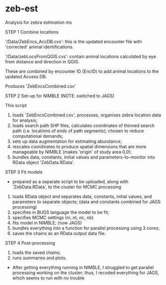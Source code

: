 # zeb-est
Analysis for zebra estimation ms

STEP 1 Combine locations

'/Data/ZebEncs_AccDB.cvs': this is the updated encounter file with 'corrected' animal identifications.

'/Data/zebLocsFromQGIS.cvs': contain animal locations calculated by eye from distance and direction in QGIS.

These are combined by encounter ID (EncID) to add animal locations to the updated Access DB.

Produces 'ZebEncsCombined.csv'


STEP 2 Set-up for NIMBLE (NOTE: switched to JAGS)

This script
1. loads 'ZebEncsCombined.csv', processes, organises zebra location data for analysis;
2. loads search path SHP files, calculates coordinates of thinned search path (i.e. locations of ends of path segments); chosen to reduce computational demands;
3. sets up data augmentation for estimating abundance;
4. rescales coordinates to produce spatial dimensions that are more manageable by NIMBLE (makes 'origin' of study area 0,0);
5. bundles data, constants, initial values and parameters-to-monitor into RData object 'ZebData.RData'.


STEP 3 Fit models

* prepared as a separate script to be uploaded, along with 'ZebData.RData', to the cluster for MCMC processing

1. loads RData object and separates data, constants, initial values, and parameters to separate objects;
(data and constants combined for JAGS processing)
2. specifies in BUGS language the model to be fit;
3. specifies MCMC settings (ni, nt, nc, nb)
4. fits model in NIMBLE; (now JAGS)
5. bundles everything into a function for parallel processing using 3 cores;
6. saves the chains as an RData output data file.


STEP 4 Post-processing

1. loads the saved chains;
2. runs summaries and plots.

* After getting everything running in NIMBLE, I struggled to get parallel processing working on the cluster; thus, I recoded everything for JAGS, which seems to run with no trouble